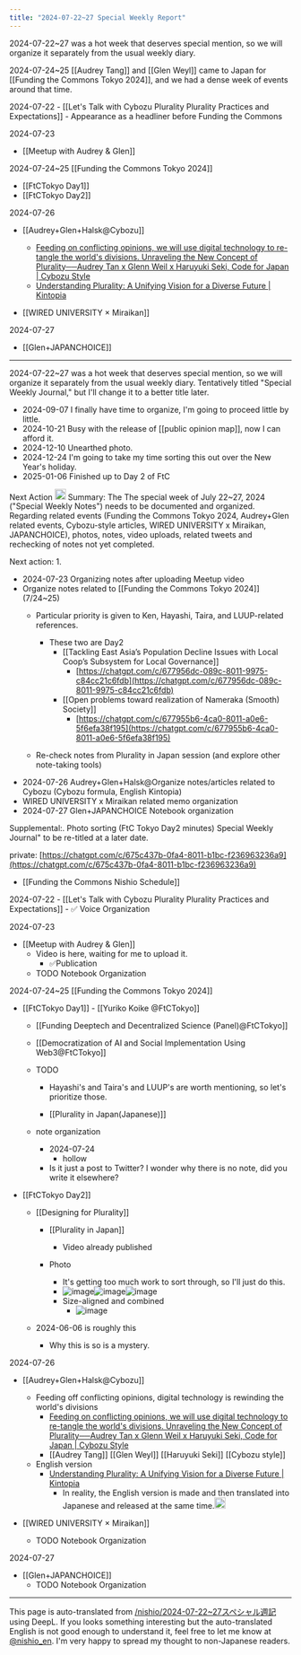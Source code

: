```yaml
---
title: "2024-07-22~27 Special Weekly Report"
---
```


2024-07-22~27 was a hot week that deserves special mention, so we will organize it separately from the usual weekly diary.

2024-07-24~25 [[Audrey Tang]] and [[Glen Weyl]] came to Japan for [[Funding the Commons Tokyo 2024]], and we had a dense week of events around that time.

2024-07-22
    - [[Let's Talk with Cybozu Plurality Plurality Practices and Expectations]]
    - Appearance as a headliner before Funding the Commons

2024-07-23
- [[Meetup with Audrey & Glen]]

2024-07-24~25 [[Funding the Commons Tokyo 2024]]
- [[FtCTokyo Day1]]
- [[FtCTokyo Day2]]

2024-07-26
- [[Audrey+Glen+Halsk@Cybozu]]
    - [Feeding on conflicting opinions, we will use digital technology to re-tangle the world's divisions. Unraveling the New Concept of Plurality──Audrey Tan x Glenn Weil x Haruyuki Seki, Code for Japan | Cybozu Style](https://cybozushiki.cybozu.co.jp/articles/m006211.html)
    - [Understanding Plurality: A Unifying Vision for a Diverse Future | Kintopia](https://kintopia.kintone.com/articles/006207.html)

- [[WIRED UNIVERSITY × Miraikan]]

2024-07-27
- [[Glen+JAPANCHOICE]]


---

2024-07-22~27 was a hot week that deserves special mention, so we will organize it separately from the usual weekly diary.
Tentatively titled "Special Weekly Journal," but I'll change it to a better title later.
- 2024-09-07 I finally have time to organize, I'm going to proceed little by little.
- 2024-10-21 Busy with the release of [[public opinion map]], now I can afford it.
- 2024-12-10 Unearthed photo.
- 2024-12-24 I'm going to take my time sorting this out over the New Year's holiday.
- 2025-01-06 Finished up to Day 2 of FtC

Next Action
<img src='https://scrapbox.io/api/pages/nishio-en/o1 Pro/icon' alt='o1 Pro.icon' height="19.5"/>
Summary: The
The special week of July 22~27, 2024 ("Special Weekly Notes") needs to be documented and organized. Regarding related events (Funding the Commons Tokyo 2024, Audrey+Glen related events, Cybozu-style articles, WIRED UNIVERSITY x Miraikan, JAPANCHOICE), photos, notes, video uploads, related tweets and rechecking of notes not yet completed.

Next action: 1.
- 2024-07-23 Organizing notes after uploading Meetup video
- Organize notes related to [[Funding the Commons Tokyo 2024]] (7/24~25)
    - Particular priority is given to Ken, Hayashi, Taira, and LUUP-related references.
        - These two are Day2
            - [[Tackling East Asia’s Population Decline Issues with Local Coop’s Subsystem for Local Governance]]
                - [https://chatgpt.com/c/677956dc-089c-8011-9975-c84cc21c6fdb](https://chatgpt.com/c/677956dc-089c-8011-9975-c84cc21c6fdb)
            - [[Open problems toward realization of Nameraka (Smooth) Society]]
                - [https://chatgpt.com/c/677955b6-4ca0-8011-a0e6-5f6efa38f195](https://chatgpt.com/c/677955b6-4ca0-8011-a0e6-5f6efa38f195)


    - Re-check notes from Plurality in Japan session (and explore other note-taking tools)
- 2024-07-26 Audrey+Glen+Halsk@Organize notes/articles related to Cybozu (Cybozu formula, English Kintopia)
- WIRED UNIVERSITY x Miraikan related memo organization
- 2024-07-27 Glen+JAPANCHOICE Notebook organization

Supplemental:.
Photo sorting (FtC Tokyo Day2 minutes)
Special Weekly Journal" to be re-titled at a later date.

private: [https://chatgpt.com/c/675c437b-0fa4-8011-b1bc-f236963236a9](https://chatgpt.com/c/675c437b-0fa4-8011-b1bc-f236963236a9)




- [[Funding the Commons Nishio Schedule]]

2024-07-22
    - [[Let's Talk with Cybozu Plurality Plurality Practices and Expectations]]
    - ✅ Voice Organization

2024-07-23
- [[Meetup with Audrey & Glen]]
    - Video is here, waiting for me to upload it.
        - ✅Publication
    - TODO Notebook Organization

2024-07-24~25 [[Funding the Commons Tokyo 2024]]
- [[FtCTokyo Day1]]
        - [[Yuriko Koike @FtCTokyo]]
    - [[Funding Deeptech and Decentralized Science (Panel)@FtCTokyo]]
    - [[Democratization of AI and Social Implementation Using Web3@FtCTokyo]]

    - TODO
        - Hayashi's and Taira's and LUUP's are worth mentioning, so let's prioritize those.

        - [[Plurality in Japan(Japanese)]]

    - note organization
        - 2024-07-24
            - hollow
        - Is it just a post to Twitter? I wonder why there is no note, did you write it elsewhere?

- [[FtCTokyo Day2]]
    - [[Designing for Plurality]]
        - [[Plurality in Japan]]
            - Video already published

        - Photo
            - It's getting too much work to sort through, so I'll just do this.
            - ![image](https://gyazo.com/cc173932351085e5341700e8a7316f6c/thumb/1000)![image](https://gyazo.com/60e32ce76161b554975123ee7941f218/thumb/1000)![image](https://gyazo.com/1d0d5d334e358b18a1902947ad9fce83/thumb/1000)
            - Size-aligned and combined
                - ![image](https://gyazo.com/81a0b703e38589db174176b85b97002e/thumb/1000)




    - 2024-06-06 is roughly this
        - Why this is so is a mystery.

2024-07-26
- [[Audrey+Glen+Halsk@Cybozu]]
    - Feeding off conflicting opinions, digital technology is rewinding the world's divisions
        - [Feeding on conflicting opinions, we will use digital technology to re-tangle the world's divisions. Unraveling the New Concept of Plurality──Audrey Tan x Glenn Weil x Haruyuki Seki, Code for Japan | Cybozu Style](https://cybozushiki.cybozu.co.jp/articles/m006211.html)
        - [[Audrey Tang]] [[Glen Weyl]]  [[Haruyuki Seki]]   [[Cybozu style]]
    - English version
        - [Understanding Plurality: A Unifying Vision for a Diverse Future | Kintopia](https://kintopia.kintone.com/articles/006207.html)
            - In reality, the English version is made and then translated into Japanese and released at the same time.<img src='https://scrapbox.io/api/pages/nishio-en/nishio/icon' alt='nishio.icon' height="19.5"/>


- [[WIRED UNIVERSITY × Miraikan]]
    - TODO Notebook Organization

2024-07-27
- [[Glen+JAPANCHOICE]]
    - TODO Notebook Organization

---
This page is auto-translated from [/nishio/2024-07-22~27スペシャル週記](https://scrapbox.io/nishio/2024-07-22~27スペシャル週記) using DeepL. If you looks something interesting but the auto-translated English is not good enough to understand it, feel free to let me know at [@nishio_en](https://twitter.com/nishio_en). I'm very happy to spread my thought to non-Japanese readers.